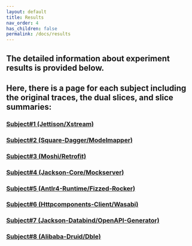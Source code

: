 ```yaml
---
layout: default
title: Results
nav_order: 4
has_children: false
permalink: /docs/results
---
```


## The detailed information about experiment results is provided below.
## Here, there is a page for each subject including the original traces, the dual slices, and slice summaries:

### [Subject#1 (Jettison/Xstream)](res/s1.md)

### [Subject#2 (Square-Dagger/Modelmapper)](res/s2.md)

### [Subject#3 (Moshi/Retrofit)](res/s3.md)

### [Subject#4 (Jackson-Core/Mockserver)](res/s4.md)

### [Subject#5 (Antlr4-Runtime/Fizzed-Rocker)](res/s5.md)

### [Subject#6 (Httpcomponents-Client/Wasabi)](res/s6.md)

### [Subject#7 (Jackson-Databind/OpenAPI-Generator)](res/s7.md)

### [Subject#8 (Alibaba-Druid/Dble)](res/s8.md)